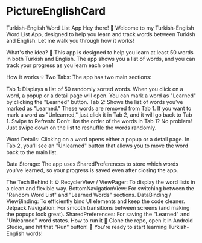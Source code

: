 # PictureEnglishCard
Turkish-English Word List App
Hey there! 👋 Welcome to my Turkish-English Word List App, designed to help you learn and track words between Turkish and English. Let me walk you through how it works!

What's the idea? 🤔
This app is designed to help you learn at least 50 words in both Turkish and English. The app shows you a list of words, and you can track your progress as you learn each one!

How it works 💡
Two Tabs: The app has two main sections:

Tab 1: Displays a list of 50 randomly sorted words. When you click on a word, a popup or a detail page will open. You can mark a word as "Learned" by clicking the "Learned" button.
Tab 2: Shows the list of words you’ve marked as "Learned." These words are removed from Tab 1. If you want to mark a word as "Unlearned," just click it in Tab 2, and it will go back to Tab 1.
Swipe to Refresh: Don’t like the order of the words in Tab 1? No problem! Just swipe down on the list to reshuffle the words randomly.

Word Details: Clicking on a word opens either a popup or a detail page. In Tab 2, you'll see an "Unlearned" button that allows you to move the word back to the main list.

Data Storage: The app uses SharedPreferences to store which words you've learned, so your progress is saved even after closing the app.

The Tech Behind It ⚙️
RecyclerView / ViewPager: To display the word lists in a clean and flexible way.
BottomNavigationView: For switching between the "Random Word List" and "Learned Words" sections.
DataBinding / ViewBinding: To efficiently bind UI elements and keep the code cleaner.
Jetpack Navigation: For smooth transitions between screens (and making the popups look great).
SharedPreferences: For saving the "Learned" and "Unlearned" word states.
How to run it 🚀
Clone the repo, open it in Android Studio, and hit that “Run” button! 🎉 You're ready to start learning Turkish-English words!
